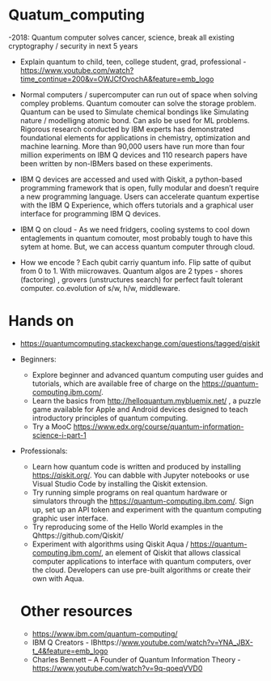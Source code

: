 # Quatum_computing
 
-2018: Quantum computer solves cancer, science, break all existing cryptography / security in next 5 years

- Explain quantum to child, teen, college student, grad, professional - https://www.youtube.com/watch?time_continue=200&v=OWJCfOvochA&feature=emb_logo

- Normal computers / supercomputer can run out of space when solving compley problems. Quantum comouter can solve the storage problem. Quantum can be used to Simulate chemical bondings like Simulating nature / modelligng atomic bond.  Can aslo be used for ML problems. Rigorous research conducted by IBM experts has demonstrated foundational elements for applications in chemistry, optimization and machine learning. More than 90,000 users have run more than four million experiments on IBM Q devices and 110 research papers have been written by non-IBMers based on these experiments.

- IBM Q devices are accessed and used with Qiskit, a python-based programming framework that is open, fully modular and doesn’t require a new programming language. Users can accelerate quantum expertise with the IBM Q Experience, which offers tutorials and a graphical user interface for programming IBM Q devices. 

- IBM Q on cloud - As we need fridgers, cooling systems to cool down entaglements in quantum comouter, most probably tough to have this sytem at home. But, we can access quantum computer through cloud.

- How we encode ? Each qubit carriy quantum info. Flip satte of quibut from 0 to 1. With miicrowaves. Quantum algos are 2 types - shores (factoring) , grovers (unstructures search) for perfect fault tolerant computer. co.evolution of s/w, h/w, middleware. 

# Hands on 

- https://quantumcomputing.stackexchange.com/questions/tagged/qiskit

- Beginners: 
  - Explore beginner and advanced quantum computing user guides and tutorials, which are available free of charge on the https://quantum-computing.ibm.com/. 
  - Learn the basics from http://helloquantum.mybluemix.net/ , a puzzle game available for Apple and Android devices designed to teach introductory principles of quantum computing.
  - Try a MooC https://www.edx.org/course/quantum-information-science-i-part-1

- Professionals: 
  - Learn how quantum code is written and produced by installing https://qiskit.org/. You can dabble with Jupyter notebooks or use Visual Studio Code by installing the Qiskit extension.
  - Try running simple programs on real quantum hardware or simulators through the https://quantum-computing.ibm.com/. Sign up, set up an API token and experiment with the quantum computing graphic user interface.
  - Try reproducing some of the Hello World examples in the Qhttps://github.com/Qiskit/
  - Experiment with algorithms using Qiskit Aqua / https://quantum-computing.ibm.com/, an element of Qiskit that allows classical computer applications to interface with quantum computers, over the cloud. Developers can use pre-built algorithms or create their own with Aqua.
  
  # Other resources
  - https://www.ibm.com/quantum-computing/
  - IBM Q Creators - IBhttps://www.youtube.com/watch?v=YNA_JBX-t_4&feature=emb_logo
  - Charles Bennett – A Founder of Quantum Information Theory - https://www.youtube.com/watch?v=9q-qoeqVVD0
  

